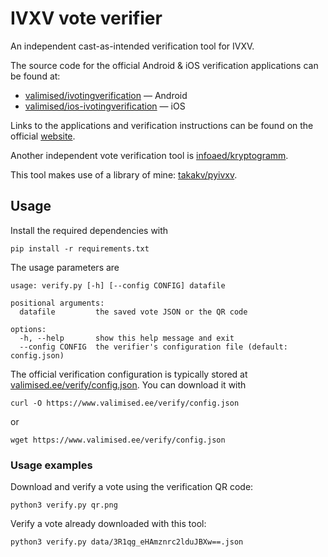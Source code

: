 # IVXV vote verifier

An independent cast-as-intended verification tool for IVXV.

The source code for the official Android & iOS verification applications can be found at:

- [valimised/ivotingverification](https://github.com/valimised/ivotingverification) — Android
- [valimised/ios-ivotingverification](https://github.com/valimised/ios-ivotingverification) — iOS

Links to the applications and verification instructions can be found on the official [website](https://www.valimised.ee/en/internet-voting/guidelines/checking-i-vote).

Another independent vote verification tool is [infoaed/kryptogramm](https://github.com/infoaed/kryptogramm).

This tool makes use of a library of mine: [takakv/pyivxv](https://github.com/takakv/pyivxv).

## Usage

Install the required dependencies with

```
pip install -r requirements.txt
```

The usage parameters are

```text
usage: verify.py [-h] [--config CONFIG] datafile

positional arguments:
  datafile         the saved vote JSON or the QR code

options:
  -h, --help       show this help message and exit
  --config CONFIG  the verifier's configuration file (default: config.json)
```

The official verification configuration is typically stored at
[valimised.ee/verify/config.json](https://www.valimised.ee/verify/config.json).
You can download it with

```
curl -O https://www.valimised.ee/verify/config.json
```

or

```
wget https://www.valimised.ee/verify/config.json
```

### Usage examples

Download and verify a vote using the verification QR code:

```
python3 verify.py qr.png
```

Verify a vote already downloaded with this tool:

```
python3 verify.py data/3R1qg_eHAmznrc2lduJBXw==.json
```
